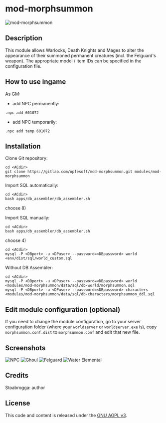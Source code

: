 # mod-morphsummon

![mod-morphsummon](https://gitlab.com/opfesoft/mod-morphsummon/-/raw/master/icon.png)


## Description

This module allows Warlocks, Death Knights and Mages to alter the appearance of their summoned permanent creatures (incl. the Felguard's weapon). The appropriate model / item IDs can be specified in the configuration file.


## How to use ingame

As GM:
- add NPC permanently:
 ```
 .npc add 601072
 ```
- add NPC temporarily:
 ```
 .npc add temp 601072
 ```


## Installation

Clone Git repository:

```
cd <ACdir>
git clone https://gitlab.com/opfesoft/mod-morphsummon.git modules/mod-morphsummon
```

Import SQL automatically:
```
cd <ACdir>
bash apps/db_assembler/db_assembler.sh
```
choose 8)

Import SQL manually:
```
cd <ACdir>
bash apps/db_assembler/db_assembler.sh
```
choose 4)
```
cd <ACdir>
mysql -P <DBport> -u <DPuser> --password=<DBpassword> world <env/dist/sql/world_custom.sql
```

Without DB Assembler:
```
cd <ACdir>
mysql -P <DBport> -u <DPuser> --password=<DBpassword> world <modules/mod-morphsummon/data/sql/db-world/morphsummon.sql
mysql -P <DBport> -u <DPuser> --password=<DBpassword> characters <modules/mod-morphsummon/data/sql/db-characters/morphsummon_ddl.sql
```


## Edit module configuration (optional)

If you need to change the module configuration, go to your server configuration folder (where your `worldserver` or `worldserver.exe` is), copy `morphsummon.conf.dist` to `morphsummon.conf` and edit that new file.


## Screenshots
![NPC](https://gitlab.com/opfesoft/mod-morphsummon/-/raw/master/images/morphsummon1.jpg "NPC")
![Ghoul](https://gitlab.com/opfesoft/mod-morphsummon/-/raw/master/images/morphsummon2.jpg "Ghoul")
![Felguard](https://gitlab.com/opfesoft/mod-morphsummon/-/raw/master/images/morphsummon3.jpg "Felguard")
![Water Elemental](https://gitlab.com/opfesoft/mod-morphsummon/-/raw/master/images/morphsummon4.jpg "Water Elemental")


## Credits

Stoabrogga: author


## License
This code and content is released under the [GNU AGPL v3](LICENSE.md).
